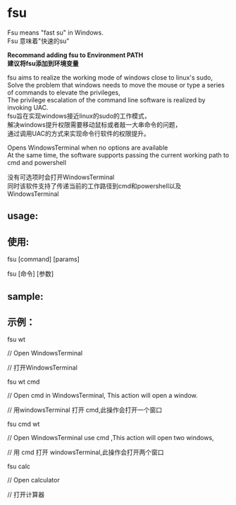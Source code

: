 # fsu

Fsu means "fast su" in Windows.</br>
Fsu 意味着"快速的su"</br>

<b>Recommand adding fsu to Environment PATH</b></br>
<b>建议将fsu添加到环境变量</b></br>
  
fsu aims to realize the working mode of windows close to linux's sudo,</br>
Solve the problem that windows needs to move the mouse or type a series of commands to elevate the privileges,</br>
The privilege escalation of the command line software is realized by invoking UAC.</br>
fsu旨在实现windows接近linux的sudo的工作模式，</br>
解决windows提升权限需要移动鼠标或者敲一大串命令的问题，</br>
通过调用UAC的方式来实现命令行软件的权限提升。</br>




Opens WindowsTerminal when no options are available</br>
At the same time, the software supports passing the current working path to cmd and powershell</br>

没有可选项时会打开WindowsTerminal</br>
同时该软件支持了传递当前的工作路径到cmd和powershell以及WindowsTerminal</br>

## usage:
## 使用:

fsu [command] [params]

fsu [命令] [参数]


## sample:
## 示例：

fsu wt
  
// Open WindowsTerminal

// 打开WindowsTerminal

fsu wt cmd
  
// Open cmd in WindowsTerminal, This action will open a window.

// 用windowsTerminal 打开 cmd,此操作会打开一个窗口

fsu cmd wt

  // Open WindowsTerminal use cmd ,This action will open two windows,


  // 用 cmd 打开 windowsTerminal,此操作会打开两个窗口

fsu calc

  
  // Open calculator

  
  // 打开计算器


